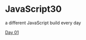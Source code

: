 # JavaScript30
a different JavaScript build every day


[Day 01](https://gnarfugh.github.io/JavaScript30/Day01)

